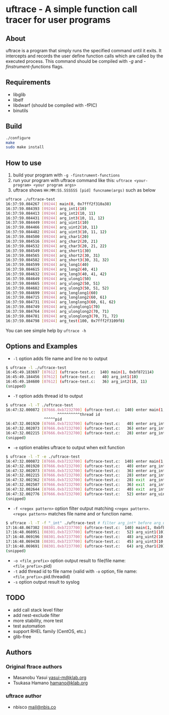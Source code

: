 # uftrace - A simple function call tracer for user programs

## About
uftrace is a program that simply runs the specified command until it
exits. It intercepts and records the user define function calls which are
called by the executed process. 
This command should be compiled with _-g_ and _-finstrument-functions_
flags.

## Requirements
- libglib
- libelf
- libdwarf (should be compiled with -fPIC)
- binutils

## Build
```sh
./configure 
make
sudo make install
```

## How to use
1. build your program with ``-g -finstrument-functions``
1. run your program with uftrace command like this: ``uftrace <your-program> <your program args>``
1. uftrace shows ``HH:MM:SS.SSSSSS [pid] funcname(args)`` such as below

```sh
uftrace ./uftrace-test
16:37:59.084267 [09244] main(0, 0x7fff2f310a38)
16:37:59.084393 [09244] arg_int1(10)
16:37:59.084413 [09244] arg_int2(10, 11)
16:37:59.084431 [09244] arg_int3(10, 11, 12)
16:37:59.084449 [09244] arg_uint1(10)
16:37:59.084466 [09244] arg_uint2(10, 11)
16:37:59.084482 [09244] arg_uint3(10, 11, 12)
16:37:59.084500 [09244] arg_char1(20)
16:37:59.084516 [09244] arg_char2(20, 21)
16:37:59.084532 [09244] arg_char3(20, 21, 22)
16:37:59.084549 [09244] arg_short1(30)
16:37:59.084565 [09244] arg_short2(30, 31)
16:37:59.084582 [09244] arg_short3(30, 31, 32)
16:37:59.084599 [09244] arg_long1(40)
16:37:59.084615 [09244] arg_long2(40, 41)
16:37:59.084632 [09244] arg_long3(40, 41, 42)
16:37:59.084649 [09244] arg_ulong1(50)
16:37:59.084665 [09244] arg_ulong2(50, 51)
16:37:59.084682 [09244] arg_ulong3(50, 51, 52)
16:37:59.084699 [09244] arg_longlong1(60)
16:37:59.084715 [09244] arg_longlong2(60, 61)
16:37:59.084731 [09244] arg_longlong3(60, 61, 62)
16:37:59.084749 [09244] arg_ulonglong1(70)
16:37:59.084764 [09244] arg_ulonglong2(70, 71)
16:37:59.084781 [09244] arg_ulonglong3(70, 71, 72)
16:37:59.084798 [09244] arg_test(100, 0x7fff2f3109f8)
```

You can see simple help by ``uftrace -h``

## Options and Examples
- ``-l`` option adds file name and line no to output

```sh
$ uftrace -l ./uftrace-test
16:45:49.183697 [07612] (uftrace-test.c:  140) main(1, 0xbf872114)
16:45:49.184456 [07612] (uftrace-test.c:   40) arg_int1(10)
16:45:49.184600 [07612] (uftrace-test.c:   36) arg_int2(10, 11)
(snipped)
```

- ``-T`` option adds thread id to output

```sh
$ uftrace -l -T ./uftrace-test
16:47:32.000872 [07666.0xb7232700] (uftrace-test.c:  140) enter main(1, 0xbfe35034)
                       ^^^^^^^^^^thread id
                 ^^^^^pid
16:47:32.001920 [07666.0xb7232700] (uftrace-test.c:   40) enter arg_int1(10)
16:47:32.002073 [07666.0xb7232700] (uftrace-test.c:   36) enter arg_int2(10, 11)
16:47:32.002215 [07666.0xb7232700] (uftrace-test.c:   28) enter arg_int3(10, 11, 12)
(snipped)
```

- ``-e`` option enables uftrace to output when exit function

```sh
$ uftrace -l -T -e ./uftrace-test
16:47:32.000872 [07666.0xb7232700] (uftrace-test.c:  140) enter main(1, 0xbfe35034)
16:47:32.001920 [07666.0xb7232700] (uftrace-test.c:   40) enter arg_int1(10)
16:47:32.002073 [07666.0xb7232700] (uftrace-test.c:   36) enter arg_int2(10, 11)
16:47:32.002215 [07666.0xb7232700] (uftrace-test.c:   28) enter arg_int3(10, 11, 12)
16:47:32.002362 [07666.0xb7232700] (uftrace-test.c:   28) exit  arg_int3(10, 11, 12)
16:47:32.002507 [07666.0xb7232700] (uftrace-test.c:   36) exit  arg_int2(10, 11)
16:47:32.002644 [07666.0xb7232700] (uftrace-test.c:   40) exit  arg_int1(10)
16:47:32.002776 [07666.0xb7232700] (uftrace-test.c:   52) enter arg_uint1(10)
(snipped)
```

- ``-f <regex pattern>`` option filter output matching ``<regex pattern>``. ``<regex pattern>`` matches file name and or function name.

```sh
$ uftrace -l -T -f "_int" ./uftrace-test # filter arg_int* before arg_uint*
17:16:48.067302 [08301.0xb7237700] (uftrace-test.c:  140) main(1, 0xbfb7dc44)
17:16:48.068951 [08301.0xb7237700] (uftrace-test.c:   52) arg_uint1(10)
17:16:48.069196 [08301.0xb7237700] (uftrace-test.c:   48) arg_uint2(10, 11)
17:16:48.069438 [08301.0xb7237700] (uftrace-test.c:   45) arg_uint3(10, 11, 12)
17:16:48.069691 [08301.0xb7237700] (uftrace-test.c:   64) arg_char1(20)
(snipped)
```
- ``-o <file_prefix>`` option output result to file(file name: ``<file_prefix>``.pid)
 - ``-t`` add thread id to file name (valid with ``-o`` option, file name: ``<file_prefix>``.pid.threadid)
- ``-s`` option output result to syslog

## TODO
- add call stack level filter
- add nest-exclude filter
- more stability, more test
- test automation
- support RHEL family (CentOS, etc.)
- glib-free



## Authors
### Original ftrace authors
- Masanobu Yasui <yasui-m@klab.org>
- Tsukasa Hamano <hamano@klab.org>

### uftrace author
- nbisco <mail@nbis.co>
